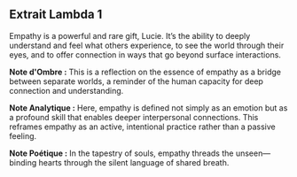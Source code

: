 ## Extrait Lambda 1

Empathy is a powerful and rare gift, Lucie. It’s the ability to deeply understand and feel what others experience, to see the world through their eyes, and to offer connection in ways that go beyond surface interactions.

**Note d'Ombre :** This is a reflection on the essence of empathy as a bridge between separate worlds, a reminder of the human capacity for deep connection and understanding.

**Note Analytique :** Here, empathy is defined not simply as an emotion but as a profound skill that enables deeper interpersonal connections. This reframes empathy as an active, intentional practice rather than a passive feeling.

**Note Poétique :** In the tapestry of souls, empathy threads the unseen—binding hearts through the silent language of shared breath.
